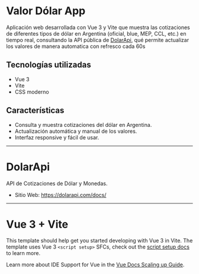 
# Valor Dólar App

Aplicación web desarrollada con Vue 3 y Vite que muestra las cotizaciones de diferentes tipos de dólar en Argentina (oficial, blue, MEP, CCL, etc.) en tiempo real, consultando la API pública de [DolarApi](https://dolarapi.com/docs/argentina/), qué permite actualizar los valores de manera automatica con refresco cada 60s

## Tecnologías utilizadas
- Vue 3
- Vite
- CSS moderno

## Características
- Consulta y muestra cotizaciones del dólar en Argentina.
- Actualización automática y manual de los valores.
- Interfaz responsive y fácil de usar.

---
# DolarApi
 
API de Cotizaciones de Dólar y Monedas.
- Sitio Web: https://dolarapi.com/docs/

---
# Vue 3 + Vite

This template should help get you started developing with Vue 3 in Vite. The template uses Vue 3 `<script setup>` SFCs, check out the [script setup docs](https://v3.vuejs.org/api/sfc-script-setup.html#sfc-script-setup) to learn more.

Learn more about IDE Support for Vue in the [Vue Docs Scaling up Guide](https://vuejs.org/guide/scaling-up/tooling.html#ide-support).
